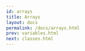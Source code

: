 ```yaml
---
id: arrays
title: Arrays
layout: docs
permalink: /docs/arrays.html
prev: variables.html
next: classes.html
---
```

